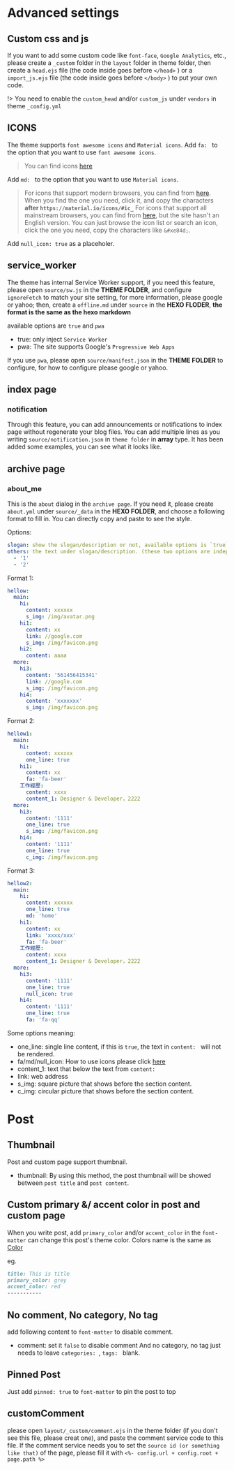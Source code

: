 # Advanced settings

## Custom css and js
If you want to add some custom code like `font-face`, `Google Analytics`, etc., please create a `_custom` folder in the `layout` folder in theme folder, then create a `head.ejs` file (the code inside  goes before `</head>` ) or a `import_js.ejs` file (the code inside  goes before `</body>` ) to put your own code.

!> You need to enable the `custom_head` and/or `custom_js` under `vendors` in theme `_config.yml`

## ICONS
The theme supports `font awesome icons` and `Material icons`.
Add `fa: ` to the option that you want to use `font awesome icons`.
> You can find icons [here](http://fontawesome.io/icons/)

Add `md: ` to the option that you want to use `Material icons`.
> For icons that support modern browsers, you can find from [here](https://material.io/icons). When you find the one you need, click it, and copy the characters **after `https://material.io/icons/#ic_`**
> For icons that support all mainstream browsers, you can find from [here](http://www.mdui.org/docs/material_icon), but the site hasn't an English version. You can just browse the icon list or search an icon, click the one you need, copy the characters like `&#xe84d;`.

Add `null_icon: true` as a placeholer.

## service_worker
The theme has internal Service Worker support, if you need this feature, please open `source/sw.js` in the **THEME FOLDER**, and configure `ignoreFetch` to match your site setting, for more information, please google or yahoo; then, create a `offline.md` under `source` in the **HEXO FLODER**, **the format is the same as the hexo markdown**

available options are `true` and `pwa`

- true: only inject `Service Worker`
- pwa: The site supports Google's `Progressive Web Apps`

If you use `pwa`, please open `source/manifest.json` in the **THEME FOLDER** to configure, for how to configure please google or yahoo.

## index page
### notification
Through this feature, you can add announcements or notifications to index page without regenerate your blog files.
You can add multiple lines as you writing `source/notification.json` in `theme folder` in **array** type.
It has been added some examples, you can see what it looks like.

## archive page

### about_me
This is the `about` dialog in the `archive page`. If you need it, please create `about.yml` under `source/_data` in the **HEXO FOLDER**, and choose a following format to fill in. You can directly copy and paste to see the style.

Options:

```` yaml
slogan: show the slogan/description or not, available options is `true`, or just leave it blank.
others: the text under slogan/description. (these two options are independent)
  - '1'
  - '2'
````

Format 1:

```` yaml
hellow:
  main:
    hi:
      content: xxxxxx
      s_img: /img/avatar.png
    hi1:
      content: xx
      link: //google.com
      s_img: /img/favicon.png
    hi2:
      content: aaaa
  more:
    hi3:
      content: '561456415341'
      link: //google.com
      s_img: /img/favicon.png
    hi4:
      content: 'xxxxxxx'
      s_img: /img/favicon.png
````

Format 2:

```` yaml
hellow1:
  main:
    hi:
      content: xxxxxx
      one_line: true
    hi1:
      content: xx
      fa: 'fa-beer'
    工作經歷:
      content: xxxx
      content_1: Designer & Developer，2222
  more:
    hi3:
      content: '1111'
      one_line: true
      s_img: /img/favicon.png
    hi4:
      content: '1111'
      one_line: true
      c_img: /img/favicon.png
````

Format 3:

```` yaml
hellow2:
  main:
    hi:
      content: xxxxxx
      one_line: true
      md: 'home'
    hi1:
      content: xx
      link: 'xxxx/xxx'
      fa: 'fa-beer'
    工作經歷:
      content: xxxx
      content_1: Designer & Developer，2222
  more:
    hi3:
      content: '1111'
      one_line: true
      null_icon: true
    hi4:
      content: '1111'
      one_line: true
      fa: 'fa-qq'
````

Some options meaning:
- one_line: single line content, if this is `true`, the text in `content: ` will not be rendered.
- fa/md/null_icon: How to use icons please click [here](/advanced?id=icons)
- content_1: text that below the text from `content: `
- link: web address
- s_img: square picture that shows before the section content.
- c_img: circular picture that shows before the section content.

# Post

## Thumbnail
Post and custom page support thumbnail.
- thumbnail: By using this method, the post thumbnail will be showed between `post title` and `post content`.

## Custom primary &/ accent color in post and custom page
When you write post, add `primary_color` and/or `accent_color` in the `font-matter` can change this post's theme color. Colors name is the same as [Color](/advanced?id=color)

eg.
```` markdown
title: This is title
primary_color: grey
accent_color: red
-----------
````

## No comment, No category, No tag
add following content to `font-matter` to disable comment.
- comment: set it `false` to disable comment
And no category, no tag just needs to leave `categories: `, `tags: ` blank.

## Pinned Post
Just add `pinned: true` to `font-matter` to pin the post to top

## customComment
please open `layout/_custom/comment.ejs` in the theme folder (if you don't see this file, please creat one), and paste the comment service code to this file.
If the comment service needs you to set the `source id (or something like that)` of the page, please fill it with `<%- config.url + config.root + page.path %>`
